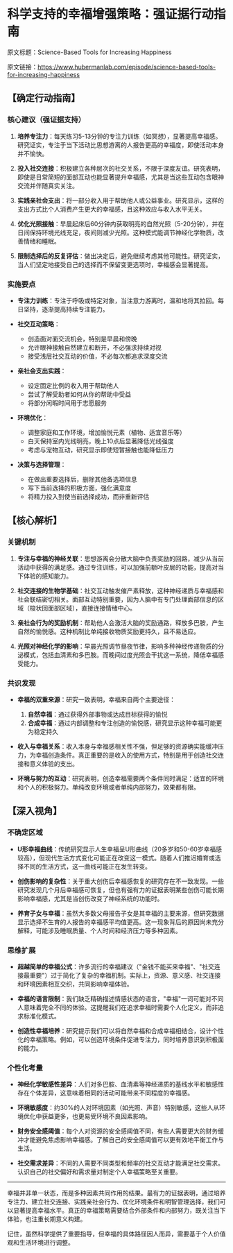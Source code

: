 # 科学支持的幸福增强策略：强证据行动指南

原文标题：Science-Based Tools for Increasing Happiness

原文链接：https://www.hubermanlab.com/episode/science-based-tools-for-increasing-happiness

## 【确定行动指南】

### 核心建议（强证据支持）

1. **培养专注力**：每天练习5-13分钟的专注力训练（如冥想），显著提高幸福感。研究证实，专注于当下活动比思想游离的人报告更高的幸福度，即使活动本身并不愉快。

2. **投入社交连接**：积极建立各种层次的社交关系，不限于深度友谊。研究表明，即使是日常简短的面部互动也能显著提升幸福感，尤其是当这些互动包含眼神交流并伴随真实关注。

3. **实践亲社会支出**：将一部分收入用于帮助他人或公益事业。研究显示，这样的支出方式比个人消费产生更大的幸福感，且这种效应与收入水平无关。

4. **优化光照接触**：早晨起床后60分钟内获取明亮的自然光照（5-20分钟），并在日间保持环境光线充足，夜间则减少光照。这种模式能调节神经化学物质，改善情绪和睡眠。

5. **限制选择后的反复评估**：做出决定后，避免继续考虑其他可能性。研究证实，当人们坚定地接受自己的选择而不保留变更选项时，幸福感会显著提高。

### 实施要点

* **专注力训练**：专注于呼吸或特定对象，当注意力游离时，温和地将其拉回。每日坚持，逐渐提高持续专注能力。

* **社交互动策略**：
  - 创造面对面交流机会，特别是早晨和傍晚
  - 允许眼神接触自然建立和断开，不必强求持续对视
  - 接受浅层社交互动的价值，不必每次都追求深度交流

* **亲社会支出实践**：
  - 设定固定比例的收入用于帮助他人
  - 尝试了解受助者如何从你的帮助中受益
  - 将部分闲暇时间用于志愿服务

* **环境优化**：
  - 调整家庭和工作环境，增加愉悦元素（植物、适宜音乐等）
  - 白天保持室内光线明亮，晚上10点后显著降低光线强度
  - 考虑与宠物互动，研究显示即使短暂接触也能降低压力

* **决策与选择管理**：
  - 在做出重要选择后，删除其他备选项信息
  - 写下当前选择的积极方面，强化满意度
  - 将精力投入到使当前选择成功，而非重新评估

## 【核心解析】

### 关键机制

1. **专注与幸福的神经关联**：思想游离会分散大脑中负责奖励的回路，减少从当前活动中获得的满足感。通过专注训练，可以加强前额叶皮层的功能，提高对当下体验的感知能力。

2. **社交连接的生物学基础**：社交互动触发催产素释放，这种神经递质与幸福感和社会联结密切相关。面部互动特别重要，因为人脑中有专门处理面部信息的区域（梭状回面部区域），直接连接情绪中心。

3. **亲社会行为的奖励机制**：帮助他人会激活大脑的奖励通路，释放多巴胺，产生自然的愉悦感。这种机制比单纯接收物质奖励更持久，且不易适应。

4. **光照对神经化学的影响**：早晨光照调节昼夜节律，影响多种神经传递物质的分泌模式，包括血清素和多巴胺。而晚间过度光照会干扰这一系统，降低幸福感受能力。

### 共识发现

* **幸福的双重来源**：研究一致表明，幸福来自两个主要途径：
  1. **自然幸福**：通过获得外部事物或达成目标获得的愉悦
  2. **合成幸福**：通过内部调整和专注创造的愉悦感，研究显示这种幸福可能更为稳定持久

* **收入与幸福关系**：收入本身与幸福感相关性不强，但足够的资源确实能缓冲压力，为幸福创造条件。真正重要的是收入的使用方式，特别是用于创造社交连接和意义体验的支出。

* **环境与努力的互动**：研究表明，创造幸福需要两个条件同时满足：适宜的环境和个人的积极努力。单纯改变环境或者单纯内部努力，效果都有限。

## 【深入视角】

### 不确定区域

* **U形幸福曲线**：传统研究显示人生幸福呈U形曲线（20多岁和50-60岁幸福感较高），但现代生活方式变化可能正在改变这一模式。随着人们推迟婚育或选择不同的生活方式，这一曲线可能正在发生转变。

* **创伤影响的复杂性**：关于重大创伤后幸福感恢复的研究存在不一致发现。一些研究发现几个月后幸福感可恢复，但也有强有力的证据表明某些创伤可能长期影响幸福感，尤其是当创伤改变了神经系统的功能时。

* **养育子女与幸福**：虽然大多数父母报告子女是其幸福的主要来源，但研究数据显示选择不生育的人报告的幸福感平均值更高。这一现象背后的原因尚未充分解释，可能涉及睡眠质量、个人时间和经济压力等多种因素。

### 思维扩展

* **超越简单的幸福公式**：许多流行的幸福建议（"金钱不能买来幸福"、"社交连接最重要"）过于简化了复杂的幸福机制。实际上，资源、意义感、社交连接和环境因素相互交织，共同影响幸福体验。

* **幸福的语言限制**：我们缺乏精确描述情感状态的语言，"幸福"一词可能对不同人意味着完全不同的体验。这提醒我们在追求幸福时需要个人化定义，而非追求标准化模式。

* **创造性幸福培养**：研究提示我们可以将自然幸福和合成幸福相结合，设计个性化的幸福策略。例如，可以创造环境条件促进专注力，同时培养意识到积极面的能力。

### 个性化考量

* **神经化学敏感性差异**：人们对多巴胺、血清素等神经递质的基线水平和敏感性存在个体差异，这意味着相同的活动可能带来不同程度的幸福感。

* **环境敏感度**：约30%的人对环境因素（如光照、声音）特别敏感，这些人从环境优化中获益更多，也更易受环境不良因素影响。

* **财务安全感阈值**：每个人对资源的安全感阈值不同，有些人需要更大的财务缓冲才能避免焦虑影响幸福感。了解自己的安全感阈值可以更有效地平衡工作与生活。

* **社交需求差异**：不同的人需要不同类型和频率的社交互动才能满足社交需求。认识自己的社交偏好和需求量对制定个人幸福策略至关重要。

---

幸福并非单一状态，而是多种因素共同作用的结果。最有力的证据表明，通过培养专注力、建立社交连接、实践亲社会行为、优化环境条件和明智管理选择，我们可以显著提高幸福水平。真正的幸福策略需要结合外部条件和内部努力，既关注当下体验，也注重长期意义构建。

记住，虽然科学提供了重要指导，但幸福的具体路径因人而异，需要基于个人价值观和生活环境进行调整。
